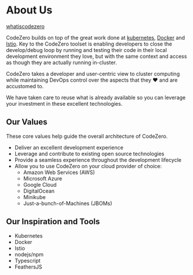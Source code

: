 # About Us #

[whatiscodezero](../../_fragments/whatiscodezero.md ':include')

CodeZero builds on top of the great work done at [kubernetes](http://kubernetes.io), [Docker](http://docker.com) and [Istio](http://istio.io). Key to the CodeZero toolset is enabling developers to close the develop/debug loop by running and testing their code in their local development environment they love, but with the same context and access as though they are actually running in-cluster.

CodeZero takes a developer and user-centric view to cluster computing while maintaining DevOps control over the aspects that they :heart: and are accustomed to.

We have taken care to reuse what is already available so you can leverage your investment in these excellent technologies.

## Our Values ##

These core values help guide the overall architecture of CodeZero.

* Deliver an excellent development experience
* Leverage and contribute to existing open source technologies
* Provide a seamless experience throughout the development lifecycle
* Allow you to use CodeZero on your cloud provider of choice:
  * Amazon Web Services (AWS)
  * Microsoft Azure
  * Google Cloud
  * DigitalOcean
  * Minikube
  * Just-a-bunch-of-Machines (JBOMs)

## Our Inspiration and Tools ##

* Kubernetes
* Docker
* Istio
* nodejs/npm
* Typescript
* FeathersJS
